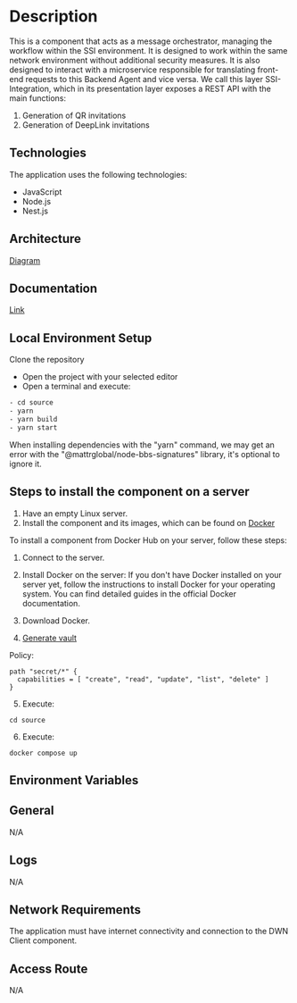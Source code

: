 # Description

This is a component that acts as a message orchestrator, managing the workflow within the SSI environment. 
It is designed to work within the same network environment without additional security measures.
It is also designed to interact with a microservice responsible for translating front-end requests to this Backend Agent and vice versa. We call this layer SSI-Integration, which in its presentation layer exposes a REST API with the main functions:

1. Generation of QR invitations
2. Generation of DeepLink invitations
   
## Technologies

The application uses the following technologies:

* JavaScript
* Node.js
* Nest.js
  
## Architecture
[Diagram](https://docs.quarkid.org/en/Arquitectura/)

## Documentation
[Link](https://docs.quarkid.org/en/Arquitectura/componentes/)

## Local Environment Setup

Clone the repository

- Open the project with your selected editor
- Open a terminal and execute:

```bash
- cd source
- yarn
- yarn build
- yarn start
```

When installing dependencies with the "yarn" command, we may get an error with the "@mattrglobal/node-bbs-signatures" library, it's optional to ignore it.

## Steps to install the component on a server

1. Have an empty Linux server. 
2. Install the component and its images, which can be found on [Docker](https://hub.docker.com/r/quarkid/message-manager)

To install a component from Docker Hub on your server, follow these steps:

1. Connect to the server.

2. Install Docker on the server:
If you don't have Docker installed on your server yet, follow the instructions to install Docker for your operating system. You can find detailed guides in the official Docker documentation.

3. Download Docker.

4. [Generate vault](https://developer.hashicorp.com/vault/tutorials/auth-methods/approle#step-1-enable-approle-auth-method)

Policy:
```
path "secret/*" {
  capabilities = [ "create", "read", "update", "list", "delete" ]
}
```
5. Execute:
```
cd source
```
6. Execute:
```
docker compose up
```

## Environment Variables
## General

N/A 

## Logs

N/A

## Network Requirements

The application must have internet connectivity and connection to the DWN Client component.

## Access Route

N/A
